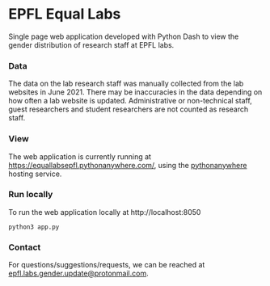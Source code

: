 # EPFL Equal Labs

Single page web application developed with Python Dash to view the gender distribution of research staff at EPFL labs.

### Data 

The data on the lab research staff was manually collected from the lab websites in June 2021. There may be inaccuracies in the data depending on how often a lab website is updated. Administrative or non-technical staff, guest researchers and student researchers are not counted as research staff.

### View 

The web application is currently running at https://equallabsepfl.pythonanywhere.com/, using the [pythonanywhere](https://www.pythonanywhere.com/) hosting service. 

### Run locally

To run the web application locally at http://localhost:8050

`python3 app.py`

### Contact
For questions/suggestions/requests, we can be reached at epfl.labs.gender.update@protonmail.com. 
